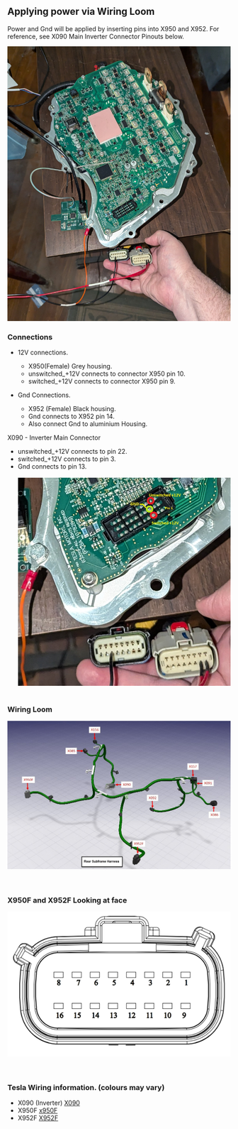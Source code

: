 ## Applying power via Wiring Loom

Power and Gnd will be applied by inserting pins into X950 and X952.
For reference, see X090 Main Inverter Connector Pinouts below.

![Power connected](https://github.com/mackelec/tesla_M3_rdu/blob/main/resource/Tesla%20Inverter%20Power%20connected.jpg)

### Connections

- 12V connections.
  - X950(Female)  Grey housing.
  - unswitched_+12V connects to connector X950 pin 10.
  - switched_+12V connects to connector X950 pin 9.

- Gnd Connections.
  - X952 (Female) Black housing.
  - Gnd connects to X952 pin 14.
  - Also connect Gnd to aluminium Housing.

X090 - Inverter Main Connector
  - unswitched_+12V connects to pin 22.
  - switched_+12V connects to pin 3.
  - Gnd connects to pin 13.
<br><br>
![More Connections](https://github.com/mackelec/tesla_M3_rdu/blob/main/resource/Tesla%20Inverter%20PCB%20Main%20Connector%20Pwr%20Connection.jpg)
<br><br>
###  Wiring Loom

![Wiring Loom](https://github.com/mackelec/tesla_M3_rdu/blob/main/resource/Drive%20untit%20wire%20loom.jpg)
<br><br><br>

### X950F and X952F Looking at face

![X950F X952F](https://github.com/mackelec/tesla_M3_rdu/blob/main/resource/Connector%20X950.PNG)
<br><br><br>

### Tesla Wiring information.   (colours may vary)

- X090 (Inverter) [X090](https://github.com/mackelec/tesla_M3_rdu/blob/main/resource/X090%20_.pdf)
- X950F [x950F](https://github.com/mackelec/tesla_M3_rdu/blob/main/resource/X950F%20_.pdf)
- X952F [X952F](https://github.com/mackelec/tesla_M3_rdu/blob/main/resource/X952F%20_.pdf)


